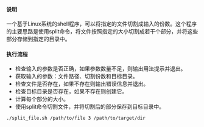 #### 说明
一个基于Linux系统的shell程序，可以将指定的文件切割成输入的份数。这个程序的主要思路是使用split命令，将文件按照指定的大小切割成若干个部分，并将这些部分存储到指定的目录中。

#### 执行流程

- 检查输入的参数是否正确，如果参数数量不足，则输出用法提示并退出。
- 获取输入的参数：文件路径、切割份数和目标目录。
- 检查文件是否存在，如果不存在则输出错误信息并退出。
- 检查目标目录是否存在，如果不存在则创建它。
- 计算每个部分的大小。
- 使用split命令切割文件，并将切割后的部分保存到目标目录中。

```bash
./split_file.sh /path/to/file 3 /path/to/target/dir
```
